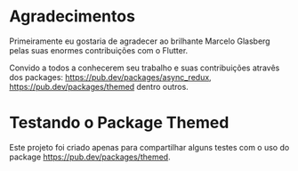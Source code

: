 # Agradecimentos

Primeiramente eu gostaria de agradecer ao brilhante Marcelo Glasberg pelas suas enormes contribuições com o Flutter.

Convido a todos a conhecerem seu trabalho e suas contribuições atravês dos packages: https://pub.dev/packages/async_redux, https://pub.dev/packages/themed dentro outros.

# Testando o Package Themed

Este projeto foi criado apenas para compartilhar alguns testes com o uso do package https://pub.dev/packages/themed.